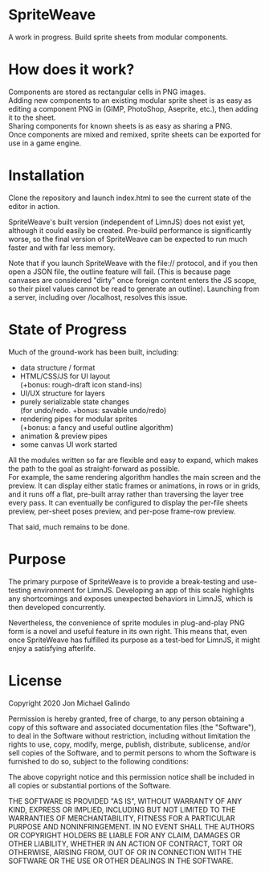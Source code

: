 # SpriteWeave
A work in progress.
Build sprite sheets from modular components.

# How does it work?
Components are stored as rectangular cells in PNG images.  
Adding new components to an existing modular sprite sheet is as easy as editing a component PNG in (GIMP, PhotoShop, Aseprite, etc.), then adding it to the sheet.  
Sharing components for known sheets is as easy as sharing a PNG.  
Once components are mixed and remixed, sprite sheets can be exported for use in a game engine.

# Installation

Clone the repository and launch index.html to see the current state of the editor in action. 

SpriteWeave's built version (independent of LimnJS) does not exist yet, although it could easily be created. Pre-build performance is significantly worse, so the final version of SpriteWeave can be expected to run much faster and with far less memory.

Note that if you launch SpriteWeave with the file:// protocol, and if you then open a JSON file, the outline feature will fail. (This is because page canvases are considered "dirty" once foreign content enters the JS scope, so their pixel values cannot be read to generate an outline). Launching from a server, including over /localhost, resolves this issue.

# State of Progress
Much of the ground-work has been built, including:

- data structure / format  
- HTML/CSS/JS for UI layout  
    (+bonus: rough-draft icon stand-ins)
- UI/UX structure for layers  
- purely serializable state changes  
    (for undo/redo. +bonus: savable undo/redo)
- rendering pipes for modular sprites  
    (+bonus: a fancy and useful outline algorithm)
- animation & preview pipes
- some canvas UI work started

All the modules written so far are flexible and easy to expand, which makes the path to the goal as straight-forward as possible.  
For example, the same rendering algorithm handles the main screen and the preview. It can display either static frames or animations, in rows or in grids, and it runs off a flat, pre-built array rather than traversing the layer tree every pass. It can eventually be configured to display the per-file sheets preview, per-sheet poses preview, and per-pose frame-row preview.  

That said, much remains to be done.

# Purpose

The primary purpose of SpriteWeave is to provide a break-testing and use-testing environment for LimnJS. Developing an app of this scale highlights any shortcomings and exposes unexpected behaviors in LimnJS, which is then developed concurrently.

Nevertheless, the convenience of sprite modules in plug-and-play PNG form is a novel and useful feature in its own right. This means that, even once SpriteWeave has fulfilled its purpose as a test-bed for LimnJS, it might enjoy a satisfying afterlife.

# License
Copyright 2020 Jon Michael Galindo

Permission is hereby granted, free of charge, to any person obtaining a copy of this software and associated documentation files (the "Software"), to deal in the Software without restriction, including without limitation the rights to use, copy, modify, merge, publish, distribute, sublicense, and/or sell copies of the Software, and to permit persons to whom the Software is furnished to do so, subject to the following conditions:

The above copyright notice and this permission notice shall be included in all copies or substantial portions of the Software.

THE SOFTWARE IS PROVIDED "AS IS", WITHOUT WARRANTY OF ANY KIND, EXPRESS OR IMPLIED, INCLUDING BUT NOT LIMITED TO THE WARRANTIES OF MERCHANTABILITY, FITNESS FOR A PARTICULAR PURPOSE AND NONINFRINGEMENT. IN NO EVENT SHALL THE AUTHORS OR COPYRIGHT HOLDERS BE LIABLE FOR ANY CLAIM, DAMAGES OR OTHER LIABILITY, WHETHER IN AN ACTION OF CONTRACT, TORT OR OTHERWISE, ARISING FROM, OUT OF OR IN CONNECTION WITH THE SOFTWARE OR THE USE OR OTHER DEALINGS IN THE SOFTWARE.
